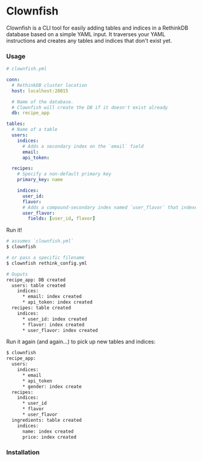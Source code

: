 # Clownfish

Clownfish is a CLI tool for easily adding tables and indices in a RethinkDB database based on a simple YAML input. It traverses your YAML instructions and creates any tables and indices that don't exist yet.

### Usage

```yml
# clownfish.yml

conn:
  # RethinkDB cluster location
  host: localhost:28015

  # Name of the database.
  # Clownfish will create the DB if it doesn't exist already
  db: recipe_app

tables:
  # Name of a table
  users:
    indices:
      # Adds a secondary index on the `email` field
      email:
      api_token:

  recipes:
    # Specify a non-default primary key
    primary_key: name

    indices:
      user_id:
      flavor:
      # Adds a compound-secondary index named `user_flavor` that indexes both `user_id` and `flavor` fields
      user_flavor:
        fields: [user_id, flavor]
```

Run it!

```bash
# assumes `clownfish.yml`
$ clownfish

# or pass a specific filename
$ clownfish rethink_config.yml

# Ouputs
recipe_app: DB created
  users: table created
    indices:
      * email: index created
      * api_token: index created
  recipes: table created
    indices:
      * user_id: index created
      * flavor: index created
      * user_flavor: index created
```

Run it again (and again...) to pick up new tables and indices:

```bash
$ clownfish
recipe_app:
  users:
    indices:
      * email
      * api_token
      * gender: index create
  recipes:
    indices:
      * user_id
      * flavor
      * user_flavor
  ingredients: table created
    indices:
      name: index created
      price: index created
```

### Installation
